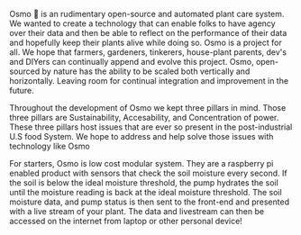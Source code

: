 Osmo 🌱 is an rudimentary open-source and automated plant care system. We wanted to create a technology that can enable folks to have agency over their data and then be able to reflect on the performance of their  data and hopefully keep their plants alive while doing so. Osmo is a project for all. We hope that farmers, gardeners, tinkerers, house-plant parents, dev's and DIYers  can continually append and evolve this project. Osmo, open-sourced by nature has the ability to be scaled both vertically and horizontally. Leaving room for continual integration and improvement in the future.

Throughout the development of Osmo we kept three pillars in mind. Those three pillars are Sustainability, Accesability, and Concentration of power. These three pillars host issues that are ever so present in the post-industrial U.S food System. We hope to address and help solve those issues with technology like Osmo

For starters, Osmo is low cost modular system. They are a raspberry pi enabled product with sensors that check the soil moisture every second. If the soil is below the ideal moisture threshold, the pump hydrates the soil until the moisture reading is back at the ideal moisture threshold. The soil moisture data, and pump status is then sent to the front-end and presented with a live stream of your plant. The data and livestream can then be accessed on the internet from laptop or other personal device!
